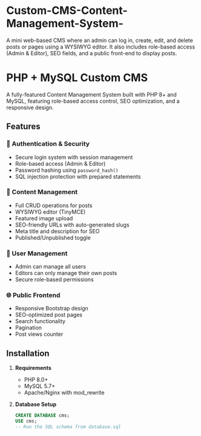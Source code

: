 # Custom-CMS-Content-Management-System-
A mini web-based CMS where an admin can log in, create, edit, and delete posts or pages using a WYSIWYG editor. It also includes role-based access (Admin &amp; Editor), SEO fields, and a public front-end to display posts.

# PHP + MySQL Custom CMS

A fully-featured Content Management System built with PHP 8+ and MySQL, featuring role-based access control, SEO optimization, and a responsive design.

## Features

### 🔐 Authentication & Security
- Secure login system with session management
- Role-based access (Admin & Editor)
- Password hashing using `password_hash()`
- SQL injection protection with prepared statements

### 📝 Content Management
- Full CRUD operations for posts
- WYSIWYG editor (TinyMCE)
- Featured image upload
- SEO-friendly URLs with auto-generated slugs
- Meta title and description for SEO
- Published/Unpublished toggle

### 👥 User Management
- Admin can manage all users
- Editors can only manage their own posts
- Secure role-based permissions

### 🌐 Public Frontend
- Responsive Bootstrap design
- SEO-optimized post pages
- Search functionality
- Pagination
- Post views counter

## Installation

1. **Requirements**
   - PHP 8.0+
   - MySQL 5.7+
   - Apache/Nginx with mod_rewrite

2. **Database Setup**
   ```sql
   CREATE DATABASE cms;
   USE cms;
   -- Run the SQL schema from database.sql
